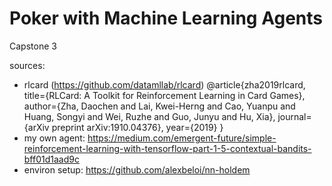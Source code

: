 # Poker with Machine Learning Agents
Capstone 3





sources:
* rlcard (https://github.com/datamllab/rlcard)
@article{zha2019rlcard,
  title={RLCard: A Toolkit for Reinforcement Learning in Card Games},
  author={Zha, Daochen and Lai, Kwei-Herng and Cao, Yuanpu and Huang, Songyi and Wei, Ruzhe and Guo, Junyu and Hu, Xia},
  journal={arXiv preprint arXiv:1910.04376},
  year={2019}
}
* my own agent: https://medium.com/emergent-future/simple-reinforcement-learning-with-tensorflow-part-1-5-contextual-bandits-bff01d1aad9c
* environ setup: https://github.com/alexbeloi/nn-holdem